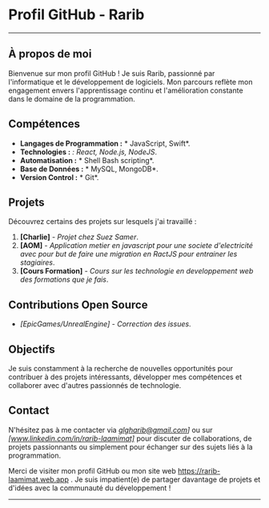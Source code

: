# Profil GitHub - Rarib

---

## À propos de moi

Bienvenue sur mon profil GitHub ! Je suis Rarib, passionné par l'informatique et le développement de logiciels. Mon parcours reflète mon engagement envers l'apprentissage continu et l'amélioration constante dans le domaine de la programmation.

## Compétences

- **Langages de Programmation :** * JavaScript, Swift*.
- **Technologies :** *: React, Node.js, NodeJS*.
- **Automatisation :** * Shell Bash scripting*.
- **Base de Données :** * MySQL, MongoDB*.
- **Version Control :** * Git*.

## Projets

Découvrez certains des projets sur lesquels j'ai travaillé :

1. **[Charlie]** - *Projet chez Suez Samer*.
2. **[AOM]** - *Application metier en javascript pour une societe d'electricité avec pour but de faire une migration en RactJS pour entrainer les stagiaires*.
3. **[Cours Formation]** - *Cours sur les technologie en developpement web des formations que je fais*.

## Contributions Open Source

- *[EpicGames/UnrealEngine]* - *Correction des issues*.

## Objectifs

Je suis constamment à la recherche de nouvelles opportunités pour contribuer à des projets intéressants, développer mes compétences et collaborer avec d'autres passionnés de technologie.

## Contact

N'hésitez pas à me contacter via *glgharib@gmail.com]* ou sur *[www.linkedin.com/in/rarib-laamimat]* pour discuter de collaborations, de projets passionnants ou simplement pour échanger sur des sujets liés à la programmation.

Merci de visiter mon profil GitHub ou mon site web  https://rarib-laamimat.web.app . Je suis impatient(e) de partager davantage de projets et d'idées avec la communauté du développement !

---
